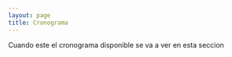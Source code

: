 ```yaml
---
layout: page
title: Cronograma
---
```


<p class="text-muted">Cuando este el cronograma disponible se va a ver en esta seccion</p>

